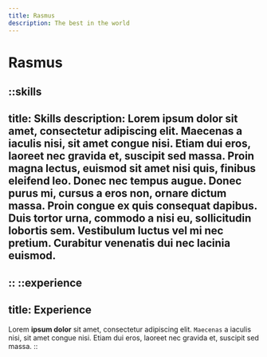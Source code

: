 ```yaml
---
title: Rasmus
description: The best in the world
---
```


# Rasmus
::skills
---
title: Skills
description: Lorem ipsum dolor sit amet, consectetur adipiscing elit. Maecenas a iaculis nisi, sit amet congue nisi. Etiam dui eros, laoreet nec gravida et, suscipit sed massa. Proin magna lectus, euismod sit amet nisi quis, finibus eleifend leo. Donec nec tempus augue. Donec purus mi, cursus a eros non, ornare dictum massa. Proin congue ex quis consequat dapibus. Duis tortor urna, commodo a nisi eu, sollicitudin lobortis sem. Vestibulum luctus vel mi nec pretium. Curabitur venenatis dui nec lacinia euismod.
---
::
::experience
---
title: Experience
---
Lorem **ipsum dolor** sit amet, consectetur adipiscing elit. `Maecenas` a iaculis nisi, sit amet congue nisi. Etiam dui eros, laoreet nec gravida et, suscipit sed massa.
::
